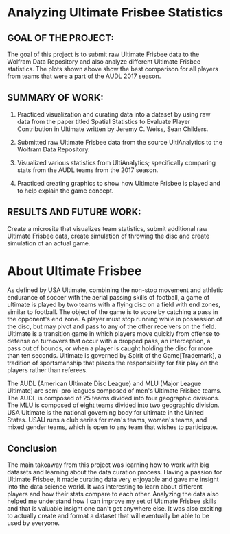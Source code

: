 # Analyzing Ultimate Frisbee Statistics 

## GOAL OF THE PROJECT: 

The goal of this project is to submit raw Ultimate Frisbee data to the Wolfram Data Repository and also analyze different Ultimate Frisbee statistics. The plots shown above show the best comparison for all players from teams that were a part of the AUDL 2017 season. 

## SUMMARY OF WORK: 

1.  Practiced visualization and curating data into a dataset by using raw data from the paper titled Spatial Statistics to Evaluate Player Contribution in Ultimate written by Jeremy C. Weiss, Sean Childers.

2. Submitted raw Ultimate Frisbee data from the source UltiAnalytics to the Wolfram Data Repository.

3. Visualized various statistics from UltiAnalytics; specifically comparing stats from the AUDL teams from the 2017 season.

4. Practiced creating graphics to show how Ultimate Frisbee is played and to help explain the game concept. 

## RESULTS AND FUTURE  WORK:

Create a microsite that visualizes team statistics, submit additional raw Ultimate Frisbee data, create simulation of throwing the disc and create simulation of an actual game.

# About Ultimate Frisbee

As defined by USA Ultimate, combining the non-stop movement and athletic endurance of soccer with the aerial passing skills of football, a game of ultimate is played by two teams with a flying disc on a field with end zones, similar to football. The object of the game is to score by catching a pass in the opponent's end zone. A player must stop running while in possession of the disc, but may pivot and pass to any of the other receivers on the field. Ultimate is a transition game in which players move quickly from offense to defense on turnovers that occur with a dropped pass, an interception, a pass out of bounds, or when a player is caught holding the disc for more than ten seconds. Ultimate is governed by Spirit of the Game\[Trademark], a tradition of sportsmanship that places the responsibility for fair play on the players rather than referees.

The AUDL (American Ultimate Disc League) and MLU (Major League Ultimate) are semi-pro leagues composed of men's Ultimate Frisbee teams. The AUDL is composed of 25 teams divided into four geographic divisions. The MLU is composed of eight teams divided into two geographic division. USA Ultimate is the national governing body for ultimate in the United States. USAU runs a club series for men's teams, women's teams, and mixed gender teams, which is open to any team that wishes to participate.

## Conclusion

The main takeaway from this project was learning how to work with big datasets and learning about the data curation process. Having a passion for Ultimate Frisbee, it made curating data very enjoyable and gave me insight into the data science world. It was interesting to learn about different players and how their stats compare to each other. Analyzing the data also helped me understand how I can improve my set of Ultimate Frisbee skills and that is valuable insight one can't get anywhere else. It was also exciting to actually create and format a dataset that will eventually be able to be used by everyone. 

